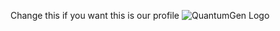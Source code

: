 Change this if you want this is our profile
![QuantumGen Logo](https://cdn.discordapp.com/attachments/1159209662126751746/1159210653362425887/Untitled_design_3.png)
